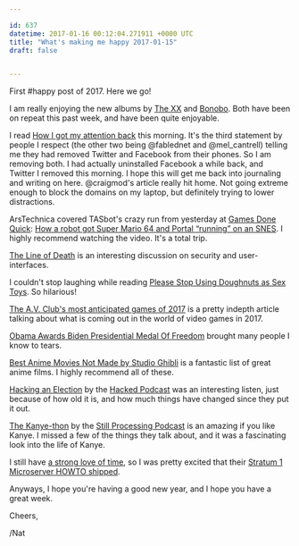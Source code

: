 ```yaml
---

id: 637
datetime: 2017-01-16 00:12:04.271911 +0000 UTC
title: "What's making me happy 2017-01-15"
draft: false


---
```


First #happy post of 2017. Here we go!

I am really enjoying the new albums by [The XX](http://pitchfork.com/reviews/albums/22727-i-see-you/) and [Bonobo](http://pitchfork.com/reviews/albums/22710-migration/). Both have been on repeat this past week, and have been quite enjoyable.

I read [How I got my attention back](https://backchannel.com/how-i-got-my-attention-back-c7fc9297d347) this morning. It's the third statement by people I respect (the other two being @fablednet and @mel_cantrell) telling me they had removed Twitter and Facebook from their phones. So I am removing both. I had actually uninstalled Facebook a while back, and Twitter I removed this morning. I hope this will get me back into journaling and writing on here. @craigmod's article really hit home. Not going extreme enough to block the domains on my laptop, but definitely trying to lower distractions.


ArsTechnica covered TASbot's crazy run from yesterday at [Games Done Quick](https://gamesdonequick.com/): [How a robot got Super Mario 64 and Portal “running” on an SNES](http://arstechnica.com/gaming/2017/01/how-a-robot-got-super-mario-64-and-portal-running-on-an-snes/). I highly recommend watching the video. It's a total trip.

[The Line of Death](https://textslashplain.com/2017/01/14/the-line-of-death/) is an interesting discussion on security and user-interfaces.

I couldn't stop laughing while reading [Please Stop Using Doughnuts as Sex Toys](http://www.extracrispy.com/culture/1886/please-stop-using-doughnuts-as-sex-toys). So hilarious!

[The A.V. Club's most anticipated games of 2017](http://www.avclub.com/article/press-start-continue-our-most-anticipated-games-20-248156) is a pretty indepth article talking about what is coming out in the world of video games in 2017.

[Obama Awards Biden Presidential Medal Of Freedom](http://www.npr.org/2017/01/12/509545778/in-surprise-send-off-president-obama-awards-biden-presidential-medal-of-freedom) brought many people I know to tears.

[Best Anime Movies Not Made by Studio Ghibli](https://www.tofugu.com/japan/best-anime-movies/) is a fantastic list of great anime films. I highly recommend all of these.

[Hacking an Election](http://pca.st/0PEB) by the [Hacked Podcast](https://www.hackedpodcast.com/) was an interesting listen, just because of how old it is, and how much things have changed since they put it out.

[The Kanye-thon](http://pca.st/Z83s) by the [Still Processing Podcast](https://www.nytimes.com/podcasts/still-processing?_r=0) is an amazing if you like Kanye. I missed a few of the things they talk about, and it was a fascinating look into the life of Kanye.


I still have [a strong love of time](https://writing.natwelch.com/post/177), so I was pretty excited that their [Stratum 1 Microserver HOWTO shipped](https://blog.ntpsec.org/2016/12/01/microserver-howto-is-official.html).

Anyways, I hope you're having a good new year, and I hope you have a great week.

Cheers,

/Nat



